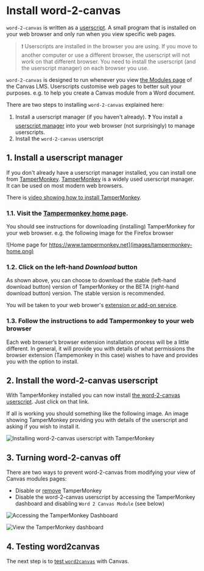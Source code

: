 # Install word-2-canvas

```word-2-canvas``` is written as a [userscript](https://en.wikipedia.org/wiki/Userscript). A small program that is installed on your web browser and only run when you view specific web pages.  

> :exclamation: Userscripts are installed in the browser you are using. If you move to another computer or use a different browser, the userscript will not work on that different browser. You need to install the userscript (and the userscript manager) on each browser you use.

```word-2-canvas``` is designed to run whenever you view [the Modules page](https://community.canvaslms.com/t5/Instructor-Guide/How-do-I-use-the-Modules-Index-Page/ta-p/926) of the Canvas LMS. Userscripts customise web pages to better suit your purposes. e.g. to help you create a Canvas module from a Word document.

There are two steps to installing ```word-2-canvas``` explained here:
1. Install a userscript manager (if you haven't already).
   :question: You install a [userscript manager](https://en.wikipedia.org/wiki/Userscript_manager) into your web browser (not surprisingly) to manage userscripts. 
1. Install the ```word-2-canvas``` userscript

## 1. Install a userscript manager

If you don't already have a userscript manager installed, you can install one from [TamperMonkey](https://www.tampermonkey.net/).  [TamperMonkey](https://www.tampermonkey.net/) is a widely used userscript manager. It can be used on most modern web browsers. 

There is [video showing how to install TamperMonkey](https://www.tampermonkey.net/faq.php#Q100).

### 1.1. Visit the [Tampermonkey home page](https://www.tampermonkey.net/).

You should see instructions for downloading (installing) TamperMonkey for your web browser. e.g. the following image for the Firefox browser

![Home page for https://www.tampermonkey.net](images/tampermonkey-home.png)

### 1.2. Click on the left-hand _Download_ button

As shown above, you can choose to download the stable (left-hand download button) version of TamperMonkey or the BETA (right-hand download button) version. The stable version is recommended.

You will be taken to your web brower's [extension or add-on service](https://en.wikipedia.org/wiki/Browser_extension).

### 1.3. Follow the instructions to add Tampermonkey to your web browser

Each web browser’s browser extension installation process will be a little different. In general, it will provide you with details of what permissions the browser extension (Tampemonkey in this case) wishes to have and provides you with the option to install.

## 2. Install the word-2-canvas userscript

With TamperMonkey installed you can now install [the word-2-canvas userscript](https://github.com/djplaner/word-to-canvas-module/raw/main/release/word2canvas.live.user.js). Just click on that link.

If all is working you should something like the following image. An image showing TamperMonkey providing you with details of the userscript and asking if you wish to install it.

![Installing word-2-canvas userscript with TamperMonkey](images/install-word-2-canvas.png)

## 3. Turning word-2-canvas off

There are two ways to prevent word-2-canvas from modifying your view of Canvas modules pages:
- Disable or [remove](https://www.tampermonkey.net/#removal) TamperMonkey 
- Disable the word-2-canvas userscript by accessing the TamperMonkey dashboard and disabling ```Word 2 Canvas Module``` (see below)

![Accessing the TamperMonkey Dashboard](images/tampemonkey-dashboard.png)

![View the TamperMonkey dashboard](images/dashboard.png)

## 4. Testing word2canvas

The next step is to [test ```word2canvas```](./test.md) with Canvas.